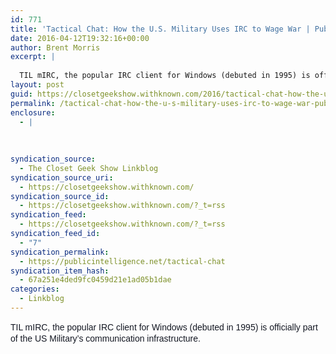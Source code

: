```yaml
---
id: 771
title: 'Tactical Chat: How the U.S. Military Uses IRC to Wage War | Public Intelligence'
date: 2016-04-12T19:32:16+00:00
author: Brent Morris
excerpt: |
  
  TIL mIRC, the popular IRC client for Windows (debuted in 1995) is officially part of the US Military's communication infrastructure.
layout: post
guid: https://closetgeekshow.withknown.com/2016/tactical-chat-how-the-us-military-uses-irc-to-wage
permalink: /tactical-chat-how-the-u-s-military-uses-irc-to-wage-war-public-intelligence/
enclosure:
  - |
    
    
    
syndication_source:
  - The Closet Geek Show Linkblog
syndication_source_uri:
  - https://closetgeekshow.withknown.com/
syndication_source_id:
  - https://closetgeekshow.withknown.com/?_t=rss
syndication_feed:
  - https://closetgeekshow.withknown.com/?_t=rss
syndication_feed_id:
  - "7"
syndication_permalink:
  - https://publicintelligence.net/tactical-chat
syndication_item_hash:
  - 67a251e4ded9fc0459d21e1ad05b1dae
categories:
  - Linkblog
---
```

<div class="known-bookmark">
  <p>
    <span style="color: #141823; font-family: helvetica, arial, sans-serif; line-height: 18px; white-space: pre-wrap;">TIL mIRC, the popular IRC client for Windows (debuted in 1995) is officially part of the US Military&#8217;s communication infrastructure. </span>
  </p>
</div>